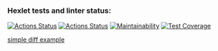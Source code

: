 ### Hexlet tests and linter status:
[![Actions Status](https://github.com/OlegKhiretdinov/python-project-50/workflows/hexlet-check/badge.svg)](https://github.com/OlegKhiretdinov/python-project-50/actions)
[![Actions Status](https://github.com/OlegKhiretdinov/python-project-50/workflows/main_ci/badge.svg)](https://github.com/OlegKhiretdinov/python-project-50/actions)
[![Maintainability](https://api.codeclimate.com/v1/badges/5c93935d590bbc83cbdb/maintainability)](https://codeclimate.com/github/OlegKhiretdinov/python-project-50/maintainability)
[![Test Coverage](https://api.codeclimate.com/v1/badges/5c93935d590bbc83cbdb/test_coverage)](https://codeclimate.com/github/OlegKhiretdinov/python-project-50/test_coverage)

[simple diff example](https://asciinema.org/a/tdQeLSS6QMBNXfPcjd85LkE9Z)

